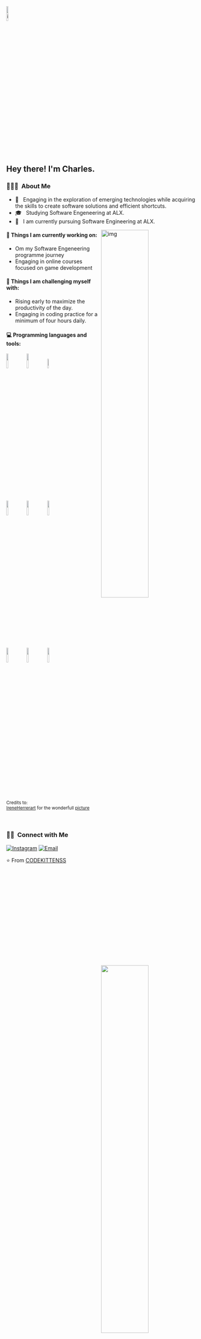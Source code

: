 <img align="centre" alt="img" src="https://user-images.githubusercontent.com/48678280/88862734-4903af80-d201-11ea-968b-9c939d88a37c.gif" width="10%" height="10%" />
<h2> Hey there! I'm Charles.</h2>

<h3> 👨🏻‍💻 &nbsp;About Me </h3>

- 🤔 &nbsp; Engaging in the exploration of emerging technologies while acquiring the skills to create software solutions and efficient shortcuts.
- 🎓 &nbsp; Studying Software Engeneering at ALX.
- 🌱 &nbsp; I am currently pursuing Software Engineering at ALX.
<img align="right" alt="img" src="https://handoff-cdn.appadvice.com/apptributes/us-east-1%3Af9757185-8fd9-4f9b-b3cf-2b4ad1dd2ab1/1566840495044_steambannernobeard.png" width="50%" height="auto%" />

#### 🌱 Things I am currently working on: 
- Om my Software Engeneering programme journey
- Engaging in online courses focused on game development 

#### :muscle: Things I am challenging myself with:
- Rising early to maximize the productivity of the day.
- Engaging in coding practice for a minimum of four hours daily.

#### :computer: Programming languages and tools: 
<p>
<img width="50%" align="right" src="https://github-readme-stats.vercel.app/api?username=codeKITTENSS&show_icons=true&hide_border=true"/>
<img width="50%" align="right" src="https://github-readme-stats.vercel.app/api/top-langs/?username=codeKITTENSS&theme=buefy&layout=compact"/>

<code><img width="10%" src="https://www.vectorlogo.zone/logos/java/java-ar21.svg"></code>
<code><img width="10%" src="https://www.vectorlogo.zone/logos/python/python-ar21.svg"></code>
<code><img width="8%" src="https://www.vectorlogo.zone/logos/r-project/r-project-icon.svg"></code>
<br />
<code><img width="10%" src="https://www.vectorlogo.zone/logos/pocoo_flask/pocoo_flask-ar21.svg"></code>
<code><img width="10%" src="https://www.vectorlogo.zone/logos/mysql/mysql-ar21.svg"></code>
<code><img width="10%" src="https://www.vectorlogo.zone/logos/mongodb/mongodb-ar21.svg"></code>
<br />
<code><img width="10%" src="https://www.vectorlogo.zone/logos/apache_spark/apache_spark-ar21.svg"></code>
<code><img width="10%" src="https://www.vectorlogo.zone/logos/apache_hadoop/apache_hadoop-ar21.svg"></code>
<code><img width="10%" src="https://www.vectorlogo.zone/logos/git-scm/git-scm-ar21.svg"></code>
</p>

<sub>Credits to: <br/>[IreneHerrerart](https://www.artstation.com/ireneherrera) for the wonderfull [picture](https://user-images.githubusercontent.com/48678280/88862734-4903af80-d201-11ea-968b-9c939d88a37c.gif)</sub>

<br/>

<h3> 🤝🏻 &nbsp;Connect with Me </h3>

<p align="left">
  <a href="https://www.instagram.com/I_LUVKITTENS/"><img alt="Instagram" src="https://img.shields.io/badge/Instagram-blue?style=flat-square&logo=instagram"></a>
  <a href="mailto:karanjacharles383@gmail.com"><img alt="Email" src="https://img.shields.io/badge/Email-karanjacharles383@gmail.com-blue?style=flat-square&logo=gmail"></a>
</p>

⭐️ From [CODEKITTENSS](https://github.com/CODEKITTENSS)

<!---
codekittenss/codekittenss is a ✨ special ✨ repository because its `README.md` (this file) appears on your GitHub profile.
You can click the Preview link to take a look at your changes.
--->
